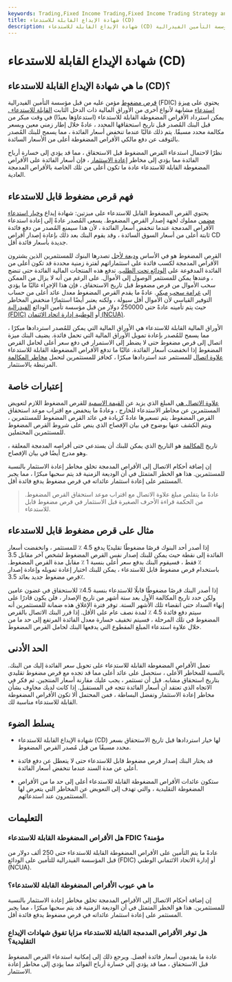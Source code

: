 ```yaml
---
keywords: Trading,Fixed Income Trading,Fixed Income Trading Strategy and Education,Strategy and Education
title: شهادة الإيداع القابلة للاستدعاء (CD)
description: شهادة الإيداع القابلة للاستدعاء (CD) عبارة عن قرص مضغوط مؤمن عليه من قبل مؤسسة التأمين الفيدرالية (FDIC) يحتوي على ميزة استدعاء مشابهة لأنواع أخرى من الأوراق المالية ذات الدخل الثابت القابلة للاستدعاء.
---
```


# شهادة الإيداع القابلة للاستدعاء (CD)
## ما هي شهادة الإيداع القابلة للاستدعاء (CD)؟

[قرص مضغوط](/certificateofdeposit) مؤمن عليه من قبل مؤسسة التأمين الفيدرالية (FDIC) يحتوي على [ميزة استدعاء](/callprovision) مشابهة لأنواع أخرى من الأوراق المالية ذات الدخل الثابت [القابلة للاستدعاء .](/callable-security) يمكن استرداد الأقراص المضغوطة القابلة للاستدعاء (استدعاؤها بعيدًا) في وقت مبكر من قبل البنك المُصدر قبل تاريخ استحقاقها المحدد ، عادةً خلال إطار زمني معين وبسعر مكالمة محدد مسبقًا. يتم ذلك غالبًا عندما تنخفض أسعار الفائدة ، مما يسمح للبنك المُصدر بالتوقف عن دفع مالكي الأقراص المضغوطة أعلى من الأسعار السائدة.

نظرًا لاحتمال استدعاء القرص المضغوط قبل الاستحقاق ، مما قد يؤدي إلى خسارة أرباح الفائدة مما يؤدي إلى مخاطر [إعادة الاستثمار](/reinvestmentrisk) ، فإن أسعار الفائدة على الأقراص المضغوطة القابلة للاستدعاء عادة ما تكون أعلى من تلك الخاصة بالأقراص المدمجة العادية.

## فهم قرص مضغوط قابل للاستدعاء

يحتوي القرص المضغوط القابل للاستدعاء على ميزتين: شهادة إيداع [وخيار استدعاء مضمن](/calloption) مملوك لجهة إصدار القرص المضغوط. يسعى المُصدر عادةً إلى إعادة استدعاء الأقراص المدمجة عندما تنخفض أسعار الفائدة ، لأن هذا سيمنع المُصدر من دفع فائدة ثابتة أعلى من أسعار السوق السائدة ، وقد يقوم البنك بعد ذلك بإعادة إصدار أقراص CD جديدة بأسعار فائدة أقل.

القرص المضغوط هو في الأساس [وديعة لأجل](/timedeposit) تصدرها البنوك للمستثمرين الذين يشترون الأقراص المدمجة لكسب فائدة على استثماراتهم لفترة زمنية محددة قد تكون أعلى من الفائدة المدفوعة على [الودائع تحت الطلب](/demanddeposit). تدفع هذه المنتجات المالية الفائدة حتى تنضج ، وعندها يمكن للمستثمر الوصول إلى الأموال. على الرغم من أنه لا يزال من الممكن سحب الأموال من قرص مضغوط قبل تاريخ الاستحقاق ، فإن هذا الإجراء غالبًا ما يؤدي إلى [غرامة سحب](/withdrawal-penalty) [مبكر](/withdrawal-penalty). عادةً ما يقدم القرص المضغوط معدل عائد أعلى من حساب التوفير القياسي لأن الأموال أقل سيولة ، ولكنه يعتبر أيضًا استثمارًا منخفض المخاطر حيث يتم تأمينه عادةً حتى 250000 دولار من قبل مؤسسة تأمين الودائع [الفيدرالية](/fdic) [(FDIC)](/fdic) أو [الوطنية إدارة اتحاد الائتمان (NCUA)](/ncua).

الأوراق المالية القابلة للاستدعاء هي الأوراق المالية التي يمكن للمُصدر استردادها مبكرًا ، مما يسمح للمُصدر بإعادة تمويل الأوراق المالية التي تحمل فائدة. يضيف البنك ميزة اتصال إلى قرص مضغوط حتى لا يضطر إلى الاستمرار في دفع سعر أعلى لحامل القرص المضغوط إذا انخفضت أسعار الفائدة. غالبًا ما تدفع الأقراص المضغوطة القابلة للاستدعاء [علاوة اتصال](/callpremium) للمستثمر عند استردادها مبكرًا ، كحافز للمستثمرين لتحمل [مخاطر المكالمة](/callrisk) المرتبطة بالاستثمار.

## إعتبارات خاصة

[علاوة الاتصال هي](/callpremium) المبلغ الذي يزيد عن [القيمة الاسمية](/parvalue) للقرص المضغوط اللازم لتعويض المستثمرين عن مخاطر الاستدعاء للخارج ، وعادةً ما ينخفض مع اقتراب موعد استحقاق القرص المضغوط. يتم تسعيرها عادةً كزيادة في عائد القرص المضغوط للمستثمرين ، ويتم الكشف عنها بوضوح في بيان الإفصاح الذي ينص على شروط القرص المضغوط للمستثمرين المحتملين.

تاريخ [المكالمة](/calldate) هو التاريخ الذي يمكن للبنك أن يستدعي حتى أقراصه المدمجة المعلقة ، وهو مدرج أيضًا في بيان الإفصاح.

إن إضافة أحكام الاتصال إلى الأقراص المدمجة تخلق مخاطر إعادة الاستثمار بالنسبة للمستثمرين. هذا هو الخطر المتمثل في أن الوديعة الزمنية قد يتم سحبها مبكرًا ، مما يجبر المستثمر على إعادة استثمار عائداته في قرص مضغوط يدفع فائدة أقل.

> عادةً ما يتقلص مبلغ علاوة الاتصال مع اقتراب موعد استحقاق القرص المضغوط. من الحكمة قراءة الأحرف الصغيرة قبل الاستثمار في قرص مضغوط قابل للاستدعاء.

>

## مثال على قرص مضغوط قابل للاستدعاء

إذا أصدر أحد البنوك قرصًا مضغوطًا تقليديًا يدفع 4.5 ٪ للمستثمر ، وانخفضت أسعار الفائدة إلى نقطة حيث يمكن للبنك إصدار نفس القرص المضغوط لشخص آخر مقابل 3.5 ٪ فقط ، فسيقوم البنك بدفع سعر أعلى بنسبة 1 ٪ مقابل مدة القرص المضغوط. باستخدام قرص مضغوط قابل للاستدعاء ، يمكن للبنك اختيار إعادة تمويله وإعادة إصدار قرص مضغوط جديد بعائد 3.5٪.

إذا أصدر البنك قرصًا مضغوطًا قابلًا للاستدعاء بنسبة 4.5٪ للاستحقاق في غضون عامين ولكن حدد تاريخ المكالمة الأول بعد ستة أشهر من تاريخ الإصدار ، فلن يكون قادرًا على إنهاء السداد حتى انقضاء تلك الأشهر الستة. توفر فترة الإغلاق هذه ضمانة للمستثمرين أنه سيتم دفع فائدة 4.5 ٪ لمدة نصف عام على الأقل. إذا قرر البنك الاتصال بالقرص المضغوط في تلك المرحلة ، فسيتم تخفيف خسارة معدل الفائدة المرتفع إلى حد ما من خلال علاوة استدعاء المبلغ المقطوع التي يدفعها البنك لحامل القرص المضغوط.

## الحد الأدنى

تعمل الأقراص المضغوطة القابلة للاستدعاء على تحويل سعر الفائدة إليك من البنك. بالنسبة للمخاطر الأعلى ، ستحصل على عائد أعلى مما قد تجده مع قرص مضغوط تقليدي بتاريخ استحقاق مشابه. قبل أن تستثمر ، يجب عليك مقارنة أسعار المنتجين. ثم فكر في الاتجاه الذي تعتقد أن أسعار الفائدة تتجه في المستقبل. إذا كانت لديك مخاوف بشأن مخاطر إعادة الاستثمار وتفضل البساطة ، فمن المحتمل ألا تكون الأقراص المضغوطة القابلة للاستدعاء مناسبة لك.

## يسلط الضوء

- شهادة الإيداع القابلة للاستدعاء (CD) لها خيار استردادها قبل تاريخ الاستحقاق بسعر محدد مسبقًا من قبل مُصدر القرص المضغوط.

- قد يختار البنك إصدار قرص مضغوط قابل للاستدعاء حتى لا يتعطل عن دفع فائدة أعلى عن مدة السند عندما تنخفض أسعار الفائدة.

- ستكون عائدات الأقراص المضغوطة القابلة للاستدعاء أعلى إلى حد ما من الأقراص المضغوطة التقليدية ، والتي تهدف إلى التعويض عن المخاطر التي يتعرض لها المستثمرون عند استدعائهم.

## التعليمات

### هل الأقراص المضغوطة القابلة للاستدعاء FDIC مؤمنة؟

عادةً ما يتم التأمين على الأقراص المضغوطة القابلة للاستدعاء حتى 250 ألف دولار من قبل المؤسسة الفيدرالية للتأمين على الودائع (FDIC) أو إدارة الاتحاد الائتماني الوطني (NCUA).

### ما هي عيوب الأقراص المضغوطة القابلة للاستدعاء؟

إن إضافة أحكام الاتصال إلى الأقراص المدمجة تخلق مخاطر إعادة الاستثمار بالنسبة للمستثمرين. هذا هو الخطر المتمثل في أن الوديعة الزمنية قد يتم سحبها مبكرًا ، مما يجبر المستثمر على إعادة استثمار عائداته في قرص مضغوط يدفع فائدة أقل.

### هل توفر الأقراص المدمجة القابلة للاستدعاء مزايا تفوق شهادات الإيداع التقليدية؟

عادة ما يقدمون أسعار فائدة أفضل. ويرجع ذلك إلى إمكانية استدعاء القرص المضغوط قبل الاستحقاق ، مما قد يؤدي إلى خسارة أرباح الفوائد مما يؤدي إلى مخاطر إعادة الاستثمار.

